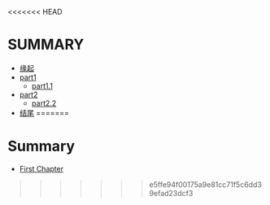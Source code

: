 <<<<<<< HEAD
# SUMMARY

* [缘起](/source/begin.md)
* [part1](/source/part1/introduction)
  * [part1.1](/source/part1/1.md)
* [part2](/source/part2/introduction)
  * [part2.2](/source/part2/1.md)
* [结尾](/source/end.md)
=======
# Summary

* [First Chapter](chapter1.md)
>>>>>>> e5ffe94f00175a9e81cc71f5c6dd39efad23dcf3
